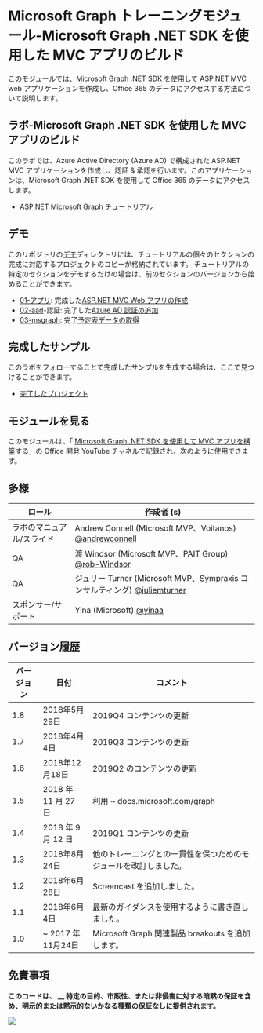 # <a name="microsoft-graph-training-module---build-mvc-apps-with-the-microsoft-graph-net-sdk"></a>Microsoft Graph トレーニングモジュール-Microsoft Graph .NET SDK を使用した MVC アプリのビルド

このモジュールでは、Microsoft Graph .NET SDK を使用して ASP.NET MVC web アプリケーションを作成し、Office 365 のデータにアクセスする方法について説明します。

## <a name="lab---build-mvc-apps-with-the-microsoft-graph-net-sdk"></a>ラボ-Microsoft Graph .NET SDK を使用した MVC アプリのビルド

このラボでは、Azure Active Directory (Azure AD) で構成された ASP.NET MVC アプリケーションを作成し、認証 & 承認を行います。このアプリケーションは、Microsoft Graph .NET SDK を使用して Office 365 のデータにアクセスします。

- [ASP.NET Microsoft Graph チュートリアル](https://docs.microsoft.com/graph/training/aspnet-tutorial)

## <a name="demos"></a>デモ

このリポジトリの[デモ](./Demos)ディレクトリには、チュートリアルの個々のセクションの完成に対応するプロジェクトのコピーが格納されています。 チュートリアルの特定のセクションをデモするだけの場合は、前のセクションのバージョンから始めることができます。

- [01-アプリ](Demos/01-create-app): 完成した[ASP.NET MVC Web アプリの作成](https://docs.microsoft.com/graph/training/aspnet-tutorial?tutorial-step=1)
- [02-aad](Demos/02-add-aad-auth)-認証: 完了した[Azure AD 認証の追加](https://docs.microsoft.com/graph/training/aspnet-tutorial?tutorial-step=3)
- [03-msgraph](Demos/03-add-msgraph): 完了[予定表データの取得](https://docs.microsoft.com/graph/training/aspnet-tutorial?tutorial-step=4)

## <a name="completed-sample"></a>完成したサンプル

このラボをフォローすることで完成したサンプルを生成する場合は、ここで見つけることができます。

- [完了したプロジェクト](Demos/03-add-msgraph)

## <a name="watch-the-module"></a>モジュールを見る

このモジュールは、「 [Microsoft Graph .NET SDK を使用して MVC アプリを構築](https://youtu.be/87_gpuFg1Wo)する」の Office 開発 YouTube チャネルで記録され、次のように使用できます。

## <a name="contributors"></a>多様

| ロール                | 作成者 (s)                                                                                     |
| -------------------- | --------------------------------------------------------------------------------------------- |
| ラボのマニュアル/スライド | Andrew Connell (Microsoft MVP、Voitanos) [@andrewconnell](//github.com/andrewconnell)         |
| QA                   | 渡 Windsor (Microsoft MVP、PAIT Group) [@rob-Windsor](//github.com/rob-windsor)              |
| QA                   | ジュリー Turner (Microsoft MVP、Sympraxis コンサルティング) [@juliemturner](//github.com/juliemturner) |
| スポンサー/サポート    | Yina (Microsoft) [@yinaa](//github.com/yinaa)                                          |

## <a name="version-history"></a>バージョン履歴

| バージョン | 日付               | コメント                                             |
| ------- | ------------------ | ---------------------------------------------------- |
| 1.8     | 2018年5月29日       | 2019Q4 コンテンツの更新                               |
| 1.7     | 2018年4月4日      | 2019Q3 コンテンツの更新                               |
| 1.6     | 2018年12月18日  | 2019Q2 のコンテンツの更新                               |
| 1.5     | 2018 年 11 月 27 日  | 利用 ~ docs.microsoft.com/graph                |
| 1.4     | 2018 年 9 月 12 日 | 2019Q1 コンテンツの更新                               |
| 1.3     | 2018年8月24日    | 他のトレーニングとの一貫性を保つためのモジュールを改訂しました。 |
| 1.2     | 2018年6月28日      | Screencast を追加しました。                                    |
| 1.1     | 2018年6月4日      | 最新のガイダンスを使用するように書き直しました。                    |
| 1.0     | ~ 2017 年11月24日 | Microsoft Graph 関連製品 breakouts を追加します。       |

## <a name="disclaimer"></a>免責事項

**このコードは、 __ 特定の目的、市販性、または非侵害に対する暗黙の保証を含め、明示的または黙示的ないかなる種類の保証なしに提供されます。**

<img src="https://telemetry.sharepointpnp.com/msgraph-training-aspnetmvcapp" />
